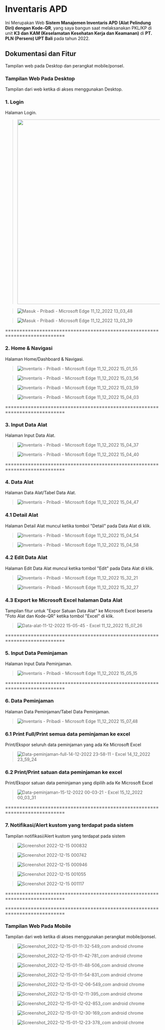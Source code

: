 # Inventaris APD

Ini Merupakan Web **Sistem Manajemen Inventaris APD (Alat Pelindung Diri) dengan Kode-QR**, yang saya bangun saat melaksanakan PKL/KP di unit **K3 dan KAM (Keselamatan Kesehatan Kerja dan Keamanan)** di **PT. PLN (Persero) UPT Bali** pada tahun 2022.


## Dokumentasi dan Fitur 
Tampilan web pada Desktop dan perangkat mobile/ponsel.

### Tampilan Web Pada Desktop 
Tampilan dari web ketika di akses menggunakan Desktop.


### 1. Login
Halaman Login.



> <img src="https://user-images.githubusercontent.com/114056087/206891232-2e27d8ab-6d36-420d-af9c-5a2edf1a0eb7.png" width = "600"/>

>![Masuk - Pribadi - Microsoft​ Edge 11_12_2022 13_03_48](https://user-images.githubusercontent.com/114056087/206891241-ad71ae94-d2ad-4183-ad13-f2a002850955.png)

>![Masuk - Pribadi - Microsoft​ Edge 11_12_2022 13_03_39](https://user-images.githubusercontent.com/114056087/206891252-a2f5ce27-288e-4c90-822b-f82299f1a37e.png)


===========================================================================


### 2. Home & Navigasi
Halaman Home/Dashboard & Navigasi.



>![Inventaris - Pribadi - Microsoft​ Edge 11_12_2022 15_01_55](https://user-images.githubusercontent.com/114056087/206891299-e6ac980d-820d-41fe-be89-8c78a3b2ed9b.png)

>![Inventaris - Pribadi - Microsoft​ Edge 11_12_2022 15_03_56](https://user-images.githubusercontent.com/114056087/206891317-3b2ec27b-d0ed-424f-a47c-e8395aa4c81f.png)

>![Inventaris - Pribadi - Microsoft​ Edge 11_12_2022 15_03_59](https://user-images.githubusercontent.com/114056087/206891320-62f00428-951b-4c17-9d78-3444d3c9cbf9.png)

>![Inventaris - Pribadi - Microsoft​ Edge 11_12_2022 15_04_03](https://user-images.githubusercontent.com/114056087/206891324-df86924f-fe75-4750-b4fe-9177374db086.png)


===========================================================================


### 3. Input Data Alat
Halaman Input Data Alat.



>![Inventaris - Pribadi - Microsoft​ Edge 11_12_2022 15_04_37](https://user-images.githubusercontent.com/114056087/206891377-27865bcb-29a3-4a46-b92e-9f0c391247e6.png)

>![Inventaris - Pribadi - Microsoft​ Edge 11_12_2022 15_04_40](https://user-images.githubusercontent.com/114056087/206891388-ef38711a-df40-4eb0-b58e-db772578b5b3.png)


===========================================================================


### 4. Data Alat
Halaman Data Alat/Tabel Data Alat.



>![Inventaris - Pribadi - Microsoft​ Edge 11_12_2022 15_04_47](https://user-images.githubusercontent.com/114056087/206891564-b7fe1550-93a9-4552-948d-7f1d562b3568.png)




  ### 4.1 Detail Alat
  Halaman Detail Alat muncul ketika tombol "Detail" pada Data Alat di klik.
  
  
  
  >![Inventaris - Pribadi - Microsoft​ Edge 11_12_2022 15_04_54](https://user-images.githubusercontent.com/114056087/206891584-9e280c24-513f-496a-a1c6-7ce47d2e08d1.png)
  
  >![Inventaris - Pribadi - Microsoft​ Edge 11_12_2022 15_04_58](https://user-images.githubusercontent.com/114056087/206891609-203c989b-cbb3-46ce-ba1a-3a084ec50ac5.png)
  
  
  
  ### 4.2 Edit Data Alat
  Halaman Edit Data Alat muncul ketika tombol "Edit" pada Data Alat di klik.
  
  
  
  >![Inventaris - Pribadi - Microsoft​ Edge 11_12_2022 15_32_21](https://user-images.githubusercontent.com/114056087/206891647-00a377d8-cf92-479d-b2ff-5c3a1cef6fa5.png)
  
  >![Inventaris - Pribadi - Microsoft​ Edge 11_12_2022 15_32_27](https://user-images.githubusercontent.com/114056087/206891652-af41d9f6-1737-4565-9ec7-95222782b067.png)
  
  
  
  ### 4.3 Export ke Microsoft Excel halaman Data Alat
  Tampilan fitur untuk "Expor Satuan Data Alat" ke Microsoft Excel beserta "Foto Alat dan Kode-QR" ketika tombol "Excel" di klik.
  
  
  >![Data-alat-11-12-2022 15-05-45 - Excel 11_12_2022 15_07_26](https://user-images.githubusercontent.com/114056087/206891766-5118bbfc-ebed-48a4-b146-de9895c68d44.png)


===========================================================================


### 5. Input Data Peminjaman
Halaman Input Data Peminjaman.


>![Inventaris - Pribadi - Microsoft​ Edge 11_12_2022 15_05_15](https://user-images.githubusercontent.com/114056087/206891789-94115256-e719-44da-89c2-f70c931a9a9d.png)


===========================================================================


### 6. Data Peminjaman
Halaman Data Peminjaman/Tabel Data Peminjaman.

>![Inventaris - Pribadi - Microsoft​ Edge 11_12_2022 15_07_48](https://user-images.githubusercontent.com/114056087/206891880-d1bba86e-b81b-40d1-b054-8959d1da2f6f.png)

  ### 6.1 Print Full/Print semua data peminjaman ke excel
  Print/Ekspor seluruh data peminjaman yang ada Ke Microsoft Excel

  >![Data-peminjaman-full-14-12-2022 23-58-11 - Excel 14_12_2022 23_59_24](https://user-images.githubusercontent.com/114056087/207645346-d954160f-9bbb-44c3-bb4f-d956886e771a.png)


  ### 6.2 Print/Print satuan data peminjaman ke excel
  Print/Ekspor satuan data peminjaman yang dipilih ada Ke Microsoft Excel

  >![Data-peminjaman-15-12-2022 00-03-21 - Excel 15_12_2022 00_03_31](https://user-images.githubusercontent.com/114056087/207646225-be33a689-0018-4c30-96a2-07b96fac0c59.png)


===========================================================================


### 7. Notifikasi/Alert kustom yang terdapat pada sistem
Tampilan notifikasi/Alert kustom yang terdapat pada sistem

>![Screenshot 2022-12-15 000832](https://user-images.githubusercontent.com/114056087/207650167-dd7b6db0-031f-44d7-8bbe-457bfb25d61b.png)

>![Screenshot 2022-12-15 000742](https://user-images.githubusercontent.com/114056087/207650234-9ffc6ac5-45ce-43ad-b283-5ebb6b9a343e.png)

>![Screenshot 2022-12-15 000946](https://user-images.githubusercontent.com/114056087/207650296-4667c219-fa61-4c81-9e7b-8d24f7ee49d0.png)

>![Screenshot 2022-12-15 001055](https://user-images.githubusercontent.com/114056087/207650339-b3d347a4-e991-4252-9700-ce7d4ed21feb.png)

>![Screenshot 2022-12-15 001117](https://user-images.githubusercontent.com/114056087/207650388-dcb16613-9a2b-4b3e-a20a-a66694eef5fd.png)





===========================================================================

===========================================================================


### Tampilan Web Pada Mobile 
Tampilan dari web ketika di akses menggunakan perangkat mobile/ponsel.


>![Screenshot_2022-12-15-01-11-32-549_com android chrome](https://user-images.githubusercontent.com/114056087/207663189-e90f1e91-25a5-486d-8528-9e233ea2552b.jpg)

>![Screenshot_2022-12-15-01-11-42-781_com android chrome](https://user-images.githubusercontent.com/114056087/207663237-b73e6fc7-c0aa-47bb-8d4c-b4b8b1b33b89.jpg)

>![Screenshot_2022-12-15-01-11-48-506_com android chrome](https://user-images.githubusercontent.com/114056087/207663261-d4ca2bef-158f-4501-ae8a-9ab7c7ccf508.jpg)

>![Screenshot_2022-12-15-01-11-54-831_com android chrome](https://user-images.githubusercontent.com/114056087/207663289-94381702-92b5-4248-8e10-7c1ae346d51d.jpg)

>![Screenshot_2022-12-15-01-12-06-549_com android chrome](https://user-images.githubusercontent.com/114056087/207663648-52fe2950-9a49-4836-879a-af65f51bae52.jpg)

>![Screenshot_2022-12-15-01-12-11-395_com android chrome](https://user-images.githubusercontent.com/114056087/207663724-feb1ce2e-d27a-4453-a47a-e60bee252ec9.jpg)

>![Screenshot_2022-12-15-01-12-02-853_com android chrome](https://user-images.githubusercontent.com/114056087/207663492-ad31cbfe-2e5e-4476-9be7-5aefd0956d65.jpg)

>![Screenshot_2022-12-15-01-12-30-169_com android chrome](https://user-images.githubusercontent.com/114056087/207663925-e34d04c0-e6cb-4c9f-8806-0308f8ad07f9.jpg)

>![Screenshot_2022-12-15-01-12-23-378_com android chrome](https://user-images.githubusercontent.com/114056087/207663949-022a781e-942d-4ffe-8b9e-9a94e209a146.jpg)






